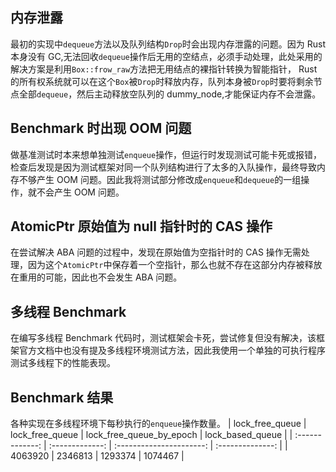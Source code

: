 ## 内存泄露  
最初的实现中`dequeue`方法以及队列结构`Drop`时会出现内存泄露的问题。因为 Rust 本身没有 GC,无法回收`dequeue`操作后无用的空结点，必须手动处理，此处采用的解决方案是利用`Box::frow_raw`方法把无用结点的裸指针转换为智能指针， Rust 的所有权系统就可以在这个`Box`被`Drop`时释放内存，队列本身被`Drop`时要将剩余节点全部`dequeue`，然后主动释放空队列的 dummy_node,才能保证内存不会泄露。  

## Benchmark 时出现 OOM 问题  
做基准测试时本来想单独测试`enqueue`操作，但运行时发现测试可能卡死或报错，检查后发现是因为测试框架对同一个队列结构进行了太多的入队操作，最终导致内存不够产生 OOM 问题。因此我将测试部分修改成`enqueue`和`dequeue`的一组操作，就不会产生 OOM 问题。  

## AtomicPtr 原始值为 null 指针时的 CAS 操作
在尝试解决 ABA 问题的过程中，发现在原始值为空指针时的 CAS 操作无需处理，因为这个`AtomicPtr`中保存着一个空指针，那么也就不存在这部分内存被释放在重用的可能，因此也不会发生 ABA 问题。

## 多线程 Benchmark
在编写多线程 Benchmark 代码时，测试框架会卡死，尝试修复但没有解决，该框架官方文档中也没有提及多线程环境测试方法，因此我使用一个单独的可执行程序测试多线程下的性能表现。

## Benchmark 结果
各种实现在多线程环境下每秒执行的`enqueue`操作数量。
| lock_free_queue | lock_free_queue | lock_free_queue_by_epoch | lock_based_queue |
| :-------------: | :-------------: | :----------------------: | :--------------: |
|     4063920     |     2346813     |         1293374          |     1074467      |
